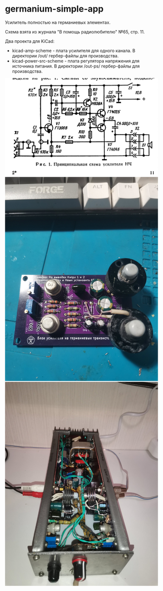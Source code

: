 # germanium-simple-app
Усилитель полностью на германиевых элементах.

Схема взята из журнала "В помощь радиолюбителю" №65, стр. 11.

Два проекта для KiCad:

* kicad-amp-scheme - плата усилителя для одного канала. В директории /out/ гербер-файлы для производства.
* kicad-power-src-scheme - плата регулятора напряжения для источника питания. В директории /out-ps/ гербер-файлы для производства.

![Иллюстрация к проекту](https://github.com/coprolitebbs/germanium-simple-app/blob/main/img/usil.jpg)
![Иллюстрация к проекту](https://github.com/coprolitebbs/germanium-simple-app/blob/main/img/plat1.jpg)
![Иллюстрация к проекту](https://github.com/coprolitebbs/germanium-simple-app/blob/main/img/wmod.jpg)
